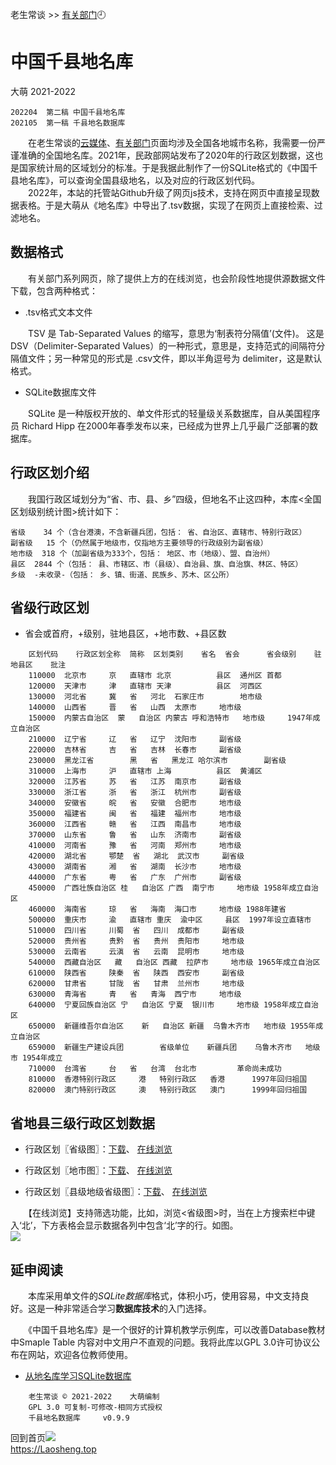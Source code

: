 老生常谈 >> [有关部门](.)🕘

中国千县地名库
==============
大萌 2021-2022

	202204  第二稿 中国千县地名库
	202105  第一稿 千县地名数据库

　　在老生常谈的[云媒体](../fly)、[有关部门](../fuwu)页面均涉及全国各地城市名称，我需要一份严谨准确的全国地名库。2021年，民政部网站发布了2020年的行政区划数据，这也是国家统计局的区域划分的标准。于是我据此制作了一份SQLite格式的《中国千县地名库》，可以查询全国县级地名，以及对应的行政区划代码。  
　　2022年，本站的托管站Github升级了网页js技术，支持在网页中直接呈现数据表格。于是大萌从《地名库》中导出了.tsv数据，实现了在网页上直接检索、过滤地名。

数据格式
--------

　　有关部门系列网页，除了提供上方的在线浏览，也会阶段性地提供源数据文件下载，包含两种格式：

*	.tsv格式文本文件

　　TSV 是 Tab-Separated Values 的缩写，意思为‘制表符分隔值’(文件)。 这是DSV（Delimiter-Separated Values）的一种形式，意思是，支持范式的间隔符分隔值文件；另一种常见的形式是 .csv文件，即以半角逗号为 delimiter，这是默认格式。

*	SQLite数据库文件

　　SQLite 是一种版权开放的、单文件形式的轻量级关系数据库，自从美国程序员 Richard Hipp 在2000年春季发布以来，已经成为世界上几乎最广泛部署的数据库。


行政区划介绍
-----------

　　我国行政区域划分为“省、市、县、乡”四级，但地名不止这四种，本库<全国区划级别统计图>统计如下：

	省级	  34 个（含台港澳，不含新疆兵团，包括： 省、自治区、直辖市、特别行政区）
	副省级	  15 个（仍然属于地级市，仅指地方主要领导的行政级别为副省级）
	地市级	 318 个（加副省级为333个，包括： 地区、市（地级）、盟、自治州）
	县区	2844 个（包括： 县、市辖区、市（县级）、自治县、旗、自治旗、林区、特区）
	乡级	-未收录-（包括： 乡、镇、街道、民族乡、苏木、区公所）


省级行政区划
-----------

+	省会或首府，+级别，驻地县区，+地市数、+县区数

```TSV
	区划代码	行政区划全称	简称	区划类别	省名	省会 		省会级别	驻地县区	批注
	110000	北京市		京	直辖市	北京			县区	通州区	首都
	120000	天津市		津	直辖市	天津			县区	河西区
	130000	河北省		冀	省	河北	石家庄市		地市级	
	140000	山西省		晋	省	山西	太原市		地市级	
	150000	内蒙古自治区	蒙	自治区	内蒙古	呼和浩特市	地市级		1947年成立自治区
	210000	辽宁省		辽	省	辽宁	沈阳市		副省级	
	220000	吉林省		吉	省	吉林	长春市		副省级	
	230000	黑龙江省		黑	省	黑龙江	哈尔滨市		副省级	
	310000	上海市		沪	直辖市	上海			县区	黄浦区
	320000	江苏省		苏	省	江苏	南京市		副省级	
	330000	浙江省		浙	省	浙江	杭州市		副省级	
	340000	安徽省		皖	省	安徽	合肥市		地市级	
	350000	福建省		闽	省	福建	福州市		地市级	
	360000	江西省		赣	省	江西	南昌市		地市级	
	370000	山东省		鲁	省	山东	济南市		副省级	
	410000	河南省		豫	省	河南	郑州市		地市级	
	420000	湖北省		鄂楚	省	湖北	武汉市		副省级	
	430000	湖南省		湘	省	湖南	长沙市		地市级	
	440000	广东省		粤	省	广东	广州市		副省级	
	450000	广西壮族自治区	桂	自治区	广西	南宁市		地市级	1958年成立自治区
	460000	海南省		琼	省	海南	海口市		地市级	1988年建省
	500000	重庆市		渝	直辖市	重庆	渝中区		县区	1997年设立直辖市
	510000	四川省		川蜀	省	四川	成都市		副省级	
	520000	贵州省		贵黔	省	贵州	贵阳市		地市级	
	530000	云南省		云滇	省	云南	昆明市		地市级	
	540000	西藏自治区	藏	自治区	西藏	拉萨市		地市级	1965年成立自治区
	610000	陕西省		陕秦	省	陕西	西安市		副省级	
	620000	甘肃省		甘陇	省	甘肃	兰州市		地市级	
	630000	青海省		青	省	青海	西宁市		地市级	
	640000	宁夏回族自治区	宁	自治区	宁夏	银川市		地市级	1958年成立自治区
	650000	新疆维吾尔自治区	新	自治区	新疆	乌鲁木齐市	地市级	1955年成立自治区
	659000	新疆生产建设兵团		省级单位	新疆兵团	乌鲁木齐市	地级市	1954年成立
	710000	台湾省		台	省	台湾	台北市			革命尚未成功
	810000	香港特别行政区		港	特别行政区	香港		1997年回归祖国
	820000	澳门特别行政区		澳	特别行政区	澳门		1999年回归祖国

```

省地县三级行政区划数据[]()
--------------------

+	行政区划〖省级图〗：[下载](diming省级图.tsv)、
	<a title="在新窗口浏览数据，支持数据过滤" target="_blank" 
	href="https://github.com/DiamonWoo/Laosheng.top/blob/master/fuwu/diming省级图.tsv">在线浏览</a>

+	行政区划〖地市图〗：[下载](diming地市图.tsv)、
	<a title="在新窗口浏览数据，支持数据过滤" target="_blank" 
	href="https://github.com/DiamonWoo/Laosheng.top/blob/master/fuwu/diming地市图.tsv">在线浏览</a>

+	行政区划〖县级地级省级图〗：[下载](diming县级地级省级图.tsv)、
	<a title="在新窗口浏览数据，支持数据过滤" target="_blank" 
	href="https://github.com/DiamonWoo/Laosheng.top/blob/master/fuwu/diming县级地级省级图.tsv">在线浏览</a>

　　【在线浏览】支持筛选功能，比如，浏览<省级图>时，当在上方搜索栏中键入‘北’，下方表格会显示数据各列中包含‘北’字的行。如图。  
	![](tsv2github.png)


延申阅读
---------

　　本库采用单文件的*SQLite数据库*格式，体积小巧，使用容易，中文支持良好。这是一种非常适合学习**数据库技术**的入门选择。

　　《中国千县地名库》是一个很好的计算机教学示例库，可以改善Database教材中Smaple Table 内容对中文用户不直观的问题。我将此库以GPL 3.0许可协议公布在网站，欢迎各位教师使用。

+	[从地名库学习SQLite数据库](diming4SQLite)


```
	老生常谈 © 2021-2022	大萌编制
	GPL 3.0	可复制-可修改-相同方式授权
	千县地名数据库		v0.9.9
```
回到首页<a href=".." title="返回老生常谈首页"><img src="../indexQR-Blue.png" /></a>  
https://Laosheng.top  
<!-- Global site tag (gtag.js) - Google Analytics -->
<script async src="https://www.googletagmanager.com/gtag/js?id=UA-179794713-1"></script>
<script>  window.dataLayer = window.dataLayer || [];
  function gtag(){dataLayer.push(arguments);}
  gtag('js', new Date());  gtag('config', 'UA-179794713-1');
</script>
